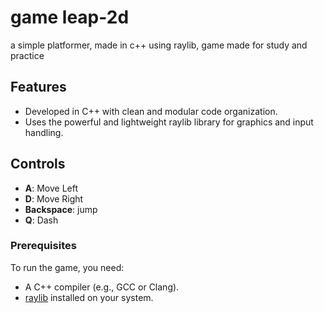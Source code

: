 # game leap-2d

a simple platformer, made in c++ using raylib, game made for study and practice

## Features

- Developed in C++ with clean and modular code organization.
- Uses the powerful and lightweight raylib library for graphics and input handling.

## Controls

- **A**: Move Left
- **D**: Move Right
- **Backspace**: jump
- **Q**: Dash

### Prerequisites

To run the game, you need:

- A C++ compiler (e.g., GCC or Clang).
- [raylib](https://www.raylib.com/) installed on your system.





